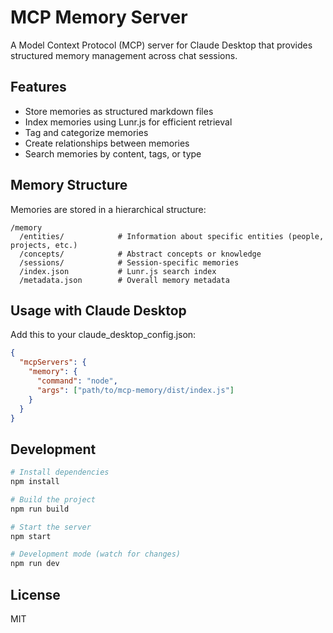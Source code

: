 # MCP Memory Server

A Model Context Protocol (MCP) server for Claude Desktop that provides structured memory management across chat sessions.

## Features

- Store memories as structured markdown files
- Index memories using Lunr.js for efficient retrieval
- Tag and categorize memories
- Create relationships between memories
- Search memories by content, tags, or type

## Memory Structure

Memories are stored in a hierarchical structure:

```
/memory
  /entities/            # Information about specific entities (people, projects, etc.)
  /concepts/            # Abstract concepts or knowledge
  /sessions/            # Session-specific memories
  /index.json           # Lunr.js search index
  /metadata.json        # Overall memory metadata
```

## Usage with Claude Desktop

Add this to your claude_desktop_config.json:

```json
{
  "mcpServers": {
    "memory": {
      "command": "node",
      "args": ["path/to/mcp-memory/dist/index.js"]
    }
  }
}
```

## Development

```bash
# Install dependencies
npm install

# Build the project
npm run build

# Start the server
npm start

# Development mode (watch for changes)
npm run dev
```

## License

MIT 